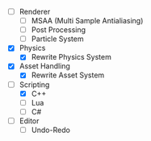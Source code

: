 - [ ] Renderer
	- [ ] MSAA (Multi Sample Antialiasing)
	- [ ] Post Processing
	- [ ] Particle System
- [x] Physics
	- [x] Rewrite Physics System
- [x] Asset Handling
	- [x] Rewrite Asset System
- [ ] Scripting
	- [x] C++
	- [ ] Lua
	- [ ] C#
- [ ] Editor
	- [ ] Undo-Redo
